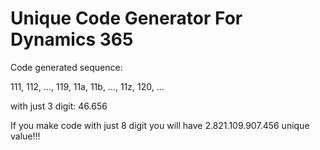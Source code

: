 # Unique Code Generator For Dynamics 365

Code generated sequence:

111, 112, ..., 119, 11a, 11b, ..., 11z, 120, ...

with just 3 digit: 46.656

If you make code with just 8 digit you will have 2.821.109.907.456 unique value!!!


